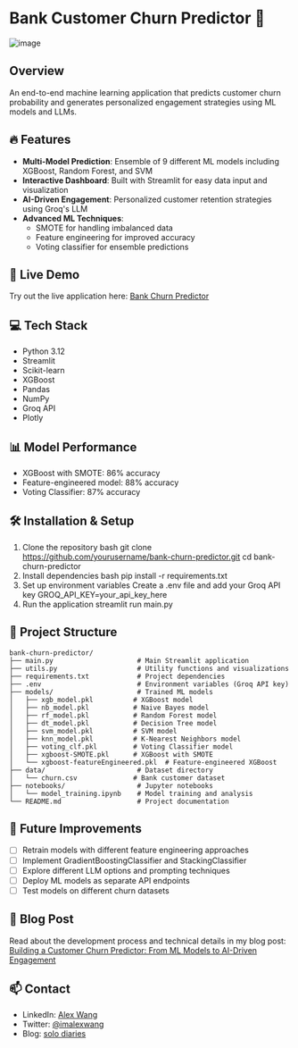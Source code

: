 # Bank Customer Churn Predictor 🏦

![image](https://github.com/user-attachments/assets/56f888ec-994b-41f0-8e52-c0108c79fd6f)

## Overview
An end-to-end machine learning application that predicts customer churn probability and generates personalized engagement strategies using ML models and LLMs.

## 🔥 Features
- **Multi-Model Prediction**: Ensemble of 9 different ML models including XGBoost, Random Forest, and SVM
- **Interactive Dashboard**: Built with Streamlit for easy data input and visualization
- **AI-Driven Engagement**: Personalized customer retention strategies using Groq's LLM
- **Advanced ML Techniques**: 
  - SMOTE for handling imbalanced data
  - Feature engineering for improved accuracy
  - Voting classifier for ensemble predictions

## 🚀 Live Demo
Try out the live application here: [Bank Churn Predictor](https://bank-churn-predictor.streamlit.app)

## 💻 Tech Stack
- Python 3.12
- Streamlit
- Scikit-learn
- XGBoost
- Pandas
- NumPy
- Groq API
- Plotly

## 📊 Model Performance
- XGBoost with SMOTE: 86% accuracy
- Feature-engineered model: 88% accuracy
- Voting Classifier: 87% accuracy

## 🛠️ Installation & Setup

1. Clone the repository
  bash
  git clone https://github.com/yourusername/bank-churn-predictor.git
  cd bank-churn-predictor
2. Install dependencies
  bash
  pip install -r requirements.txt
3. Set up environment variables
  Create a .env file and add your Groq API key
  GROQ_API_KEY=your_api_key_here
4. Run the application
  streamlit run main.py

## 📁 Project Structure
```
bank-churn-predictor/
├── main.py                     # Main Streamlit application
├── utils.py                    # Utility functions and visualizations
├── requirements.txt            # Project dependencies
├── .env                        # Environment variables (Groq API key)
├── models/                     # Trained ML models
│   ├── xgb_model.pkl          # XGBoost model
│   ├── nb_model.pkl           # Naive Bayes model
│   ├── rf_model.pkl           # Random Forest model
│   ├── dt_model.pkl           # Decision Tree model
│   ├── svm_model.pkl          # SVM model
│   ├── knn_model.pkl          # K-Nearest Neighbors model
│   ├── voting_clf.pkl         # Voting Classifier model
│   ├── xgboost-SMOTE.pkl      # XGBoost with SMOTE
│   └── xgboost-featureEngineered.pkl  # Feature-engineered XGBoost
├── data/                       # Dataset directory
│   └── churn.csv              # Bank customer dataset
├── notebooks/                  # Jupyter notebooks
│   └── model_training.ipynb    # Model training and analysis
└── README.md                   # Project documentation
```

## 🔮 Future Improvements
- [ ] Retrain models with different feature engineering approaches
- [ ] Implement GradientBoostingClassifier and StackingClassifier
- [ ] Explore different LLM options and prompting techniques
- [ ] Deploy ML models as separate API endpoints
- [ ] Test models on different churn datasets

## 📝 Blog Post
Read about the development process and technical details in my blog post: [Building a Customer Churn Predictor: From ML Models to AI-Driven Engagement](https://imalexwang.substack.com/p/how-i-built-a-system-to-predict-and)

## 📫 Contact
- LinkedIn: [Alex Wang](https://www.linkedin.com/in/alexwang-/)
- Twitter: [@imalexwang](https://x.com/imalexwang)
- Blog: [solo diaries](https://imalexwang.substack.com/)
